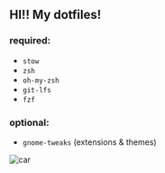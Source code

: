 ## HI!! My dotfiles!

### required:
- `stow`
- `zsh`
- `oh-my-zsh`
- `git-lfs`
- `fzf`

### optional:
- `gnome-tweaks` (extensions & themes)

![car](https://c.tenor.com/0PPg0pxcY7kAAAAC/tenor.gif)
